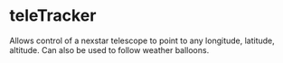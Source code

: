 # teleTracker
Allows control of a nexstar telescope to point to any longitude, latitude, altitude. Can also be used to follow weather balloons.
